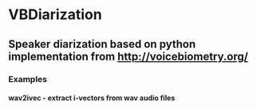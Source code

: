 # VBDiarization
## Speaker diarization based on python implementation from http://voicebiometry.org/

### Examples

#### wav2ivec - extract i-vectors from wav audio files
